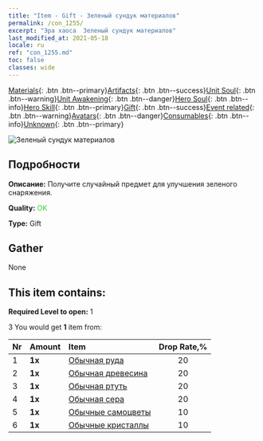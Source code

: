 ```yaml
---
title: "Item - Gift - Зеленый сундук материалов"
permalink: /con_1255/
excerpt: "Эра хаоса  Зеленый сундук материалов"
last_modified_at: 2021-05-18
locale: ru
ref: "con_1255.md"
toc: false
classes: wide
---
```

 [Materials](/ItemsRU/){: .btn .btn--primary}[Artifacts](/ItemsRU/Artifacts/){: .btn .btn--success}[Unit Soul](/ItemsRU/UnitSoul/){: .btn .btn--warning}[Unit Awakening](/ItemsRU/UnitAwakening/){: .btn .btn--danger}[Hero Soul](/ItemsRU/HeroSoul/){: .btn .btn--info}[Hero Skill](/ItemsRU/HeroSkill/){: .btn .btn--primary}[Gift](/ItemsRU/Gift/){: .btn .btn--success}[Event related](/ItemsRU/Events/){: .btn .btn--warning}[Avatars](/ItemsRU/Avatars/){: .btn .btn--danger}[Consumables](/ItemsRU/Consumables/){: .btn .btn--info}[Unknown](/ItemsRU/Unknown/){: .btn .btn--primary}

 ![Зеленый сундук материалов](/images/t/i_304002.png)

## Подробности
 **Описание:** Получите случайный предмет для улучшения зеленого снаряжения.

 **Quality:** <span style="color: #32CD32">OK</span>

 **Type:** Gift

## Gather

  None

## This item contains:

 **Required Level to open:** 1

 3 You would get **1** item  from:

  | Nr | Amount |     Item    | Drop Rate,% |
  |:---|:-------|:------------|:---------:|
  | 1 |  **1x** | [Обычная руда](/ItemsRU/mat_6/) | 20 | 
  | 2 |  **1x** | [Обычная древесина](/ItemsRU/mat_7/) | 20 | 
  | 3 |  **1x** | [Обычная ртуть](/ItemsRU/mat_8/) | 20 | 
  | 4 |  **1x** | [Обычная сера](/ItemsRU/mat_9/) | 20 | 
  | 5 |  **1x** | [Обычные самоцветы](/ItemsRU/mat_10/) | 10 | 
  | 6 |  **1x** | [Обычные кристаллы](/ItemsRU/mat_11/) | 10 | 
